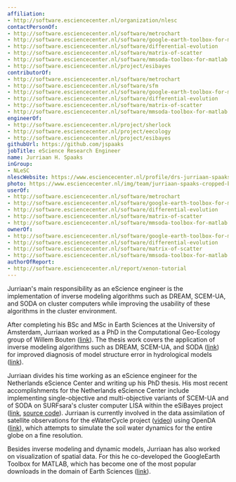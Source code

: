 ```yaml
---
affiliation:
- http://software.esciencecenter.nl/organization/nlesc
contactPersonOf:
- http://software.esciencecenter.nl/software/metrochart
- http://software.esciencecenter.nl/software/google-earth-toolbox-for-matlab
- http://software.esciencecenter.nl/software/differential-evolution
- http://software.esciencecenter.nl/software/matrix-of-scatter
- http://software.esciencecenter.nl/software/mmsoda-toolbox-for-matlab
- http://software.esciencecenter.nl/project/esibayes
contributorOf:
- http://software.esciencecenter.nl/software/metrochart
- http://software.esciencecenter.nl/software/sfm
- http://software.esciencecenter.nl/software/google-earth-toolbox-for-matlab
- http://software.esciencecenter.nl/software/differential-evolution
- http://software.esciencecenter.nl/software/matrix-of-scatter
- http://software.esciencecenter.nl/software/mmsoda-toolbox-for-matlab
engineerOf:
- http://software.esciencecenter.nl/project/sherlock
- http://software.esciencecenter.nl/project/eecology
- http://software.esciencecenter.nl/project/esibayes
githubUrl: https://github.com/jspaaks
jobTitle: eScience Research Engineer
name: Jurriaan H. Spaaks
inGroup:
- NLeSC
nlescWebsite: https://www.esciencecenter.nl/profile/drs-jurriaan-spaaks
photo: https://www.esciencecenter.nl/img/team/jurriaan-spaaks-cropped-bw-new.jpg
userOf:
- http://software.esciencecenter.nl/software/metrochart
- http://software.esciencecenter.nl/software/google-earth-toolbox-for-matlab
- http://software.esciencecenter.nl/software/differential-evolution
- http://software.esciencecenter.nl/software/matrix-of-scatter
- http://software.esciencecenter.nl/software/mmsoda-toolbox-for-matlab
ownerOf:
- http://software.esciencecenter.nl/software/google-earth-toolbox-for-matlab
- http://software.esciencecenter.nl/software/differential-evolution
- http://software.esciencecenter.nl/software/matrix-of-scatter
- http://software.esciencecenter.nl/software/mmsoda-toolbox-for-matlab
authorOfReport:
- http://software.esciencecenter.nl/report/xenon-tutorial
---
```

Jurriaan's main responsibility as an eScience engineer is the implementation of inverse modeling algorithms such as DREAM, SCEM-UA, and SODA on cluster computers while improving the usability of these algorithms in the cluster environment.

After completing his BSc and MSc in Earth Sciences at the University of Amsterdam, Jurriaan worked as a PhD in the Computational Geo-Ecology group of Willem Bouten ([link](http://ibed.uva.nl/research/research-groups/content/computational-geo-ecology/computational-geo-ecology.html)). The thesis work covers the application of inverse modeling algorithms such as DREAM, SCEM-UA, and SODA ([link](http://faculty.sites.uci.edu/jasper/publications/)) for improved diagnosis of model structure error in hydrological models ([link](http://www.hydrol-earth-syst-sci.net/17/3455/2013/hess-17-3455-2013.pdf)).

Jurriaan divides his time working as an eScience engineer for the Netherlands eScience Center and writing up his PhD thesis. His most recent accomplishments for the Netherlands eScience Center include implementing single-objective and multi-objective variants of SCEM-UA and of SODA on SURFsara's cluster computer LISA within the eSiBayes project ([link](https://www.esciencecenter.nl/project/esibayes), [source code](https://github.com/NLeSC/esibayes)). Jurriaan is currently involved in the data assimilation of satellite observations for the eWaterCycle project ([video](http://www.youtube.com/watch?v=fOZYCBY3yz4)) using OpenDA ([link](http://www.openda.org/)), which attempts to simulate the soil water dynamics for the entire globe on a fine resolution.

Besides inverse modeling and dynamic models, Jurriaan has also worked on visualization of spatial data. For this he co-developed the GoogleEarth Toolbox for MATLAB, which has become one of the most popular downloads in the domain of Earth Sciences ([link](http://www.mathworks.nl/matlabcentral/fileexchange/12954-google-earth-toolbox)).
